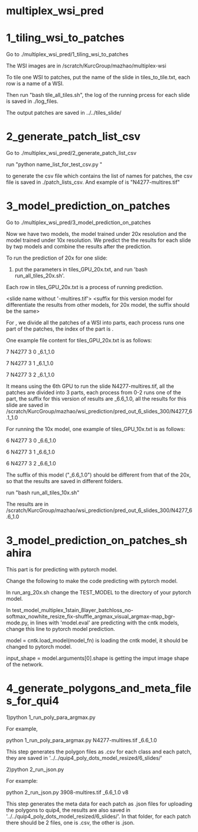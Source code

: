 # multiplex_wsi_pred
# 1_tiling_wsi_to_patches  

Go to ./multiplex_wsi_pred/1_tiling_wsi_to_patches

The WSI images are in /scratch/KurcGroup/mazhao/multiplex-wsi

To tile one WSI to patches, put the name of the slide in tiles_to_tile.txt, each row is a name of a WSI.

Then run "bash tile_all_tiles.sh", the log of the running prcess for each slide is saved in ./log_files.

The output patches are saved in ../../tiles_slide/

# 2_generate_patch_list_csv   

Go to ./multiplex_wsi_pred/2_generate_patch_list_csv

run "python name_list_for_test_csv.py <slide name>"
  
to generate the csv file which contains the list of names for patches, the csv file is saved in ./patch_lists_csv. And example of <slide name> is "N4277-multires.tif"

# 3_model_prediction_on_patches

Go to ./multiplex_wsi_pred/3_model_prediction_on_patches

Now we have two models, the model trained under 20x resolution and the model trained under 10x resolution. We predict the the results for each slide by twp models and combine the results after the prediction.

To run the prediction of 20x for one slide:

1) put the parameters in tiles_GPU_20x.txt, and run 'bash run_all_tiles_20x.sh'.

Each row in tiles_GPU_20x.txt is a process of running prediction.

<GPU to be used for this process> <slide name without '-multires.tif'> <maxmum number of processes run in parallel for this slide> <index of this process in the parallel> <suffix for this version model for differentiate the results from other models, for 20x model, the suffix should be the same>
  
For <maxmum number of processes run in parallel for this slide> <index of this process in the parallel>, we divide all the patches of a WSI into <maxmum number of processes run in parallel for this slide> parts, each process runs one part of the patches, the index of the part is <index of this process in the parallel>.

One example file content for tiles_GPU_20x.txt is as follows:

7 N4277 3 0 _6.1_1.0

7 N4277 3 1 _6.1_1.0

7 N4277 3 2 _6.1_1.0

It means using the 6th GPU to run the slide N4277-multires.tif, all the patches are divided into 3 parts, each process from 0-2 runs one of the part, the suffix for this version of results are _6.6_1.0, all the results for this slide are saved in /scratch/KurcGroup/mazhao/wsi_prediction/pred_out_6_slides_300/N4277_6.1_1.0

For running the 10x model, one example of tiles_GPU_10x.txt is as follows:

6 N4277 3 0 _6.6_1.0

6 N4277 3 1 _6.6_1.0

6 N4277 3 2 _6.6_1.0

The suffix of this model ("_6.6_1.0") should be different from that of the 20x, so that the results are saved in different folders.

run "bash run_all_tiles_10x.sh"

The results are in /scratch/KurcGroup/mazhao/wsi_prediction/pred_out_6_slides_300/N4277_6.6_1.0


# 3_model_prediction_on_patches_shahira

This part is for predicting with pytorch model.

Change the following to make the code predicting with pytorch model.


In run_arg_20x.sh change the TEST_MODEL to the directory of your pytorch model.

In test_model_multiplex_1stain_8layer_batchloss_no-softmax_nowhite_resize_fix-shuffle_argmax_visual_argmax-map_bgr-mode.py, in lines with 'model.eval' are predicting with the cntk models, change this line to pytorch model prediction.

model = cntk.load_model(model_fn) is loading the cntk model, it should be changed to pytorch model.


input_shape = model.arguments[0].shape is getting the imput image shape of the network.



# 4_generate_polygons_and_meta_files_for_qui4

1)python 1_run_poly_para_argmax.py <slide name> <suffix indicating the version of the model> 

For example,

python 1_run_poly_para_argmax.py N4277-multires.tif _6.6_1.0

This step generates the polygon files as .csv for each class and each patch, they are saved in '../../quip4_poly_dots_model_resized/6_slides/'

2)python 2_run_json.py <slide name> <suffix indicating the version of the model> <prefix indicating this version of polygon on quip4>

For example:

python 2_run_json.py 3908-multires.tif _6.6_1.0 v8

This step generates the meta data for each patch as .json files for uploading the polygons to quip4, the results are also saved in '../../quip4_poly_dots_model_resized/6_slides/'. In that folder, for each patch there should be 2 files, one is .csv, the other is .json.

